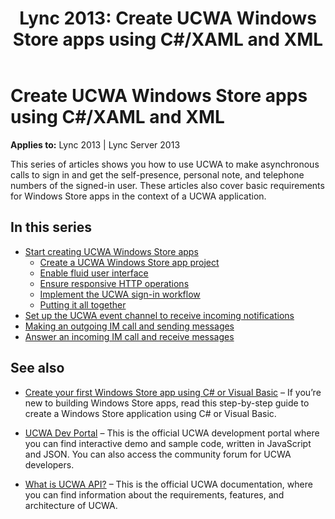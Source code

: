 ﻿---
title: 'Lync 2013: Create UCWA Windows Store apps using C#/XAML and XML'
TOCTitle: 'Lync 2013: Create UCWA Windows Store apps using C#/XAML and XML'
ms:assetid: c71784f0-c7ba-4b78-90a9-d2a3ff1a9363
ms:mtpsurl: https://msdn.microsoft.com/library/Dn551186(v=office.15)
ms:contentKeyID: 60829943
ms.date: 07/25/2014
mtps_version: v=office.15
description: Learn how to create a UCWA Windows Store app in C#/XAML and XML.
---

# Create UCWA Windows Store apps using C\#/XAML and XML

**Applies to:** Lync 2013 | Lync Server 2013

This series of articles shows you how to use UCWA to make asynchronous calls to sign in and get the self-presence, personal note, and telephone numbers of the signed-in user. These articles also cover basic requirements for Windows Store apps in the context of a UCWA application.

## In this series

- [Start creating UCWA Windows Store apps](start-creating-ucwa-windows-store-apps.md) 
  - [Create a UCWA Windows Store app project](create-a-ucwa-windows-store-app-project.md)
  - [Enable fluid user interface](enable-fluid-user-interface.md) 
  - [Ensure responsive HTTP operations](ensure-responsive-http-operations.md)   
  - [Implement the UCWA sign-in workflow](implement-the-ucwa-sign-in-workflow.md)
  - [Putting it all together](putting-it-all-together.md)
- [Set up the UCWA event channel to receive incoming notifications](set-up-the-ucwa-event-channel-to-receive-incoming-notifications.md)
- [Making an outgoing IM call and sending messages](making-an-outgoing-im-call-and-sending-messages.md)
- [Answer an incoming IM call and receive messages](answer-an-incoming-im-call-and-receive-messages.md)

## See also

- [Create your first Windows Store app using C\# or Visual Basic](http://msdn.microsoft.com/library/windows/apps/hh974581.aspx) &ndash; If you’re new to building Windows Store apps, read this step-by-step guide to create a Windows Store application using C\# or Visual Basic.

- [UCWA Dev Portal](http://ucwa.skype.com/) &ndash; This is the official UCWA development portal where you can find interactive demo and sample code, written in JavaScript and JSON. You can also access the community forum for UCWA developers.

- [What is UCWA API?](http://ucwa.skype.com/documentation/what-is-lync-ucwa-api) &ndash; This is the official UCWA documentation, where you can find information about the requirements, features, and architecture of UCWA.


